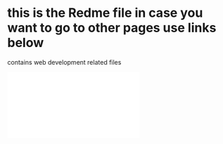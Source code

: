 # this is the Redme file in case you want to go to other pages use links below 
contains web development related files 

![css-advanced](./alu-web-development/css-advanced/index.html)

